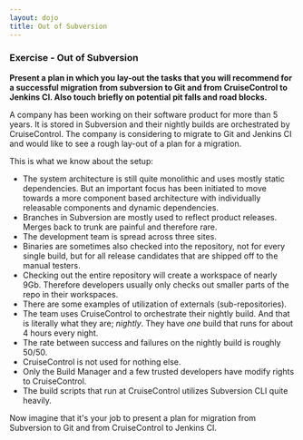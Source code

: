 ```yaml
---
layout: dojo
title: Out of Subversion
---
```

### Exercise - Out of Subversion
__Present a plan in which you lay-out the tasks that you will recommend for a successful migration from subversion to Git and from CruiseControl to Jenkins CI. Also touch briefly on potential pit falls and road blocks.__

A company has been working on their software product for more than 5 years. It is stored in Subversion and their nightly builds are orchestrated by CruiseControl. The company is considering to migrate to Git and Jenkins CI and would like to see a rough lay-out of a plan for a migration. 

This is what we know about the setup:

* The system architecture is still quite monolithic and uses mostly static dependencies. But an important focus has been initiated to move towards a more component based architecture with individually releasable components and dynamic dependencies.
* Branches in Subversion are mostly used to reflect product releases. Merges back to trunk are painful and therefore rare.
* The development team is spread across three sites.
* Binaries are sometimes also checked into the repository, not for every single build, but for all release candidates that are shipped off to the manual testers.
* Checking out the entire repository will create a workspace of nearly 9Gb. Therefore developers usually only checks out smaller parts of the repo in their workspaces.
* There are some examples of utilization of externals (sub-repositories).
* The team uses CruiseControl to orchestrate their nightly build. And that is literally what they are; _nightly_. They have _one_ build that runs for about 4 hours every night.
* The rate between success and failures on the nightly build is roughly 50/50.
* CruiseControl is not used for nothing else. 
* Only the Build Manager and a few trusted developers have modify rights to CruiseControl.
* The build scripts that run at CruiseControl utilizes Subversion CLI quite heavily.

Now imagine that it's your job to present a plan for migration from  Subversion to Git and from CruiseControl to Jenkins CI.
